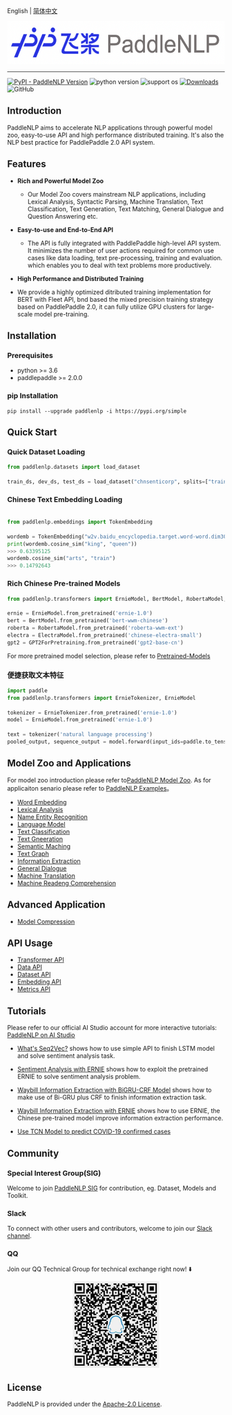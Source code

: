 English | [简体中文](./README.md)

<p align="center">
  <img src="./docs/imgs/paddlenlp.png" width="520" height ="100" />
</p>

---------------------------------------------------------------------------------

[![PyPI - PaddleNLP Version](https://img.shields.io/pypi/v/paddlenlp.svg?label=pip&logo=PyPI&logoColor=white)](https://pypi.org/project/paddlenlp/)
![python version](https://img.shields.io/badge/python-3.6+-orange.svg)
![support os](https://img.shields.io/badge/os-linux%2C%20win%2C%20mac-yellow.svg)
[![Downloads](https://pepy.tech/badge/paddlenlp/month)](https://pepy.tech/project/paddlenlp)
![GitHub](https://img.shields.io/github/license/maiot-io/paddlenlp)

## Introduction

PaddleNLP aims to accelerate NLP applications through powerful model zoo, easy-to-use API and high performance distributed training. It's also the NLP best practice for PaddlePaddle 2.0 API system.

## Features

* **Rich and Powerful Model Zoo**
  - Our Model Zoo covers mainstream NLP applications, including Lexical Analysis, Syntactic Parsing, Machine Translation, Text Classification, Text Generation, Text Matching, General Dialogue and Question Answering etc.

* **Easy-to-use and End-to-End API**
  - The API is fully integrated with PaddlePaddle high-level API system. It minimizes the number of user actions required for common use cases like data loading, text pre-processing, training and evaluation. which enables you to deal with text problems more productively.

* **High Performance and Distributed Training**
-  We provide a highly optimized ditributed training implementation for BERT with Fleet API, bnd based the mixed precision training strategy based on PaddlePaddle 2.0, it can fully utilize GPU clusters for large-scale model pre-training.


## Installation

### Prerequisites

* python >= 3.6
* paddlepaddle >= 2.0.0

### pip Installation

```
pip install --upgrade paddlenlp -i https://pypi.org/simple
```

## Quick Start

### Quick Dataset Loading

```python
from paddlenlp.datasets import load_dataset

train_ds, dev_ds, test_ds = load_dataset("chnsenticorp", splits=["train", "dev", "test"])
```

### Chinese Text Embedding Loading

```python

from paddlenlp.embeddings import TokenEmbedding

wordemb = TokenEmbedding("w2v.baidu_encyclopedia.target.word-word.dim300")
print(wordemb.cosine_sim("king", "queen"))
>>> 0.63395125
wordemb.cosine_sim("arts", "train")
>>> 0.14792643
```

### Rich Chinese Pre-trained Models


```python
from paddlenlp.transformers import ErnieModel, BertModel, RobertaModel, ElectraModel, GPT2ForPretraining

ernie = ErnieModel.from_pretrained('ernie-1.0')
bert = BertModel.from_pretrained('bert-wwm-chinese')
roberta = RobertaModel.from_pretrained('roberta-wwm-ext')
electra = ElectraModel.from_pretrained('chinese-electra-small')
gpt2 = GPT2ForPretraining.from_pretrained('gpt2-base-cn')
```

For more pretrained model selection, please refer to [Pretrained-Models](./docs/transformers.md)

### 便捷获取文本特征

```python
import paddle
from paddlenlp.transformers import ErnieTokenizer, ErnieModel

tokenizer = ErnieTokenizer.from_pretrained('ernie-1.0')
model = ErnieModel.from_pretrained('ernie-1.0')

text = tokenizer('natural language processing')
pooled_output, sequence_output = model.forward(input_ids=paddle.to_tensor([text['input_ids']]))
```

## Model Zoo and Applications

For model zoo introduction please refer to[PaddleNLP Model Zoo](./docs/model_zoo.md). As for applicaiton senario please refer to [PaddleNLP Examples](./examples/)。

- [Word Embedding](./examples/word_embedding/)
- [Lexical Analysis](./examples/lexical_analysis/)
- [Name Entity Recognition](./examples/information_extraction/msra_ner/)
- [Language Model](./examples/language_model/)
- [Text Classification](./examples/text_classification/)
- [Text Gneeration](./examples/text_generation/)
- [Semantic Maching](./examples/text_matching/)
- [Text Graph](./examples/text_graph/erniesage/)
- [Information Extraction](./examples/information_extraction/)
- [General Dialogue](./examples/dialogue/)
- [Machine Translation](./examples/machine_translation/)
- [Machine Readeng Comprehension](./examples/machine_reading_comprehension/)

## Advanced Application

- [Model Compression](./examples/model_compression/)

## API Usage

- [Transformer API](./docs/transformers.md)
- [Data API](./docs/data.md)
- [Dataset API](./docs/datasets.md)
- [Embedding API](./docs/embeddings.md)
- [Metrics API](./docs/metrics.md)


## Tutorials

Please refer to our official AI Studio account for more interactive tutorials: [PaddleNLP on AI Studio](https://aistudio.baidu.com/aistudio/personalcenter/thirdview/574995)

* [What's Seq2Vec?](https://aistudio.baidu.com/aistudio/projectdetail/1283423) shows how to use simple API to finish LSTM model and solve sentiment analysis task.

* [Sentiment Analysis with ERNIE](https://aistudio.baidu.com/aistudio/projectdetail/1294333) shows how to exploit the pretrained ERNIE to solve sentiment analysis problem.

* [Waybill Information Extraction with BiGRU-CRF Model](https://aistudio.baidu.com/aistudio/projectdetail/1317771) shows how to make use of Bi-GRU plus CRF to finish information extraction task.

* [Waybill Information Extraction with ERNIE](https://aistudio.baidu.com/aistudio/projectdetail/1329361) shows how to use ERNIE, the Chinese pre-trained model improve information extraction performance.

* [Use TCN Model to predict COVID-19 confirmed cases](https://aistudio.baidu.com/aistudio/projectdetail/1290873)


## Community

### Special Interest Group(SIG)

Welcome to join [PaddleNLP SIG](https://iwenjuan.baidu.com/?code=bkypg8) for contribution, eg. Dataset, Models and Toolkit.

### Slack
To connect with other users and contributors, welcome to join our [Slack channel](https://paddlenlp.slack.com/).

### QQ
Join our QQ Technical Group for technical exchange right now! ⬇️

<div align="center">
  <img src="./docs/imgs/qq.png" width="200" height="200" />
</div>

## License

PaddleNLP is provided under the [Apache-2.0 License](./LICENSE).
